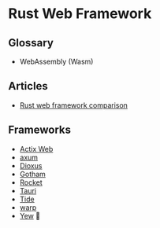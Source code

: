 # Rust Web Framework

## Glossary

- WebAssembly (Wasm)

## Articles

- [Rust web framework comparison](https://github.com/flosse/rust-web-framework-comparison)

## Frameworks

- [Actix Web](https://github.com/actix/actix-web)
- [axum](https://github.com/tokio-rs/axum)
- [Dioxus](https://github.com/dioxuslabs/dioxus)
- [Gotham](https://gotham.rs)
- [Rocket](https://rocket.rs)
- [Tauri](https://github.com/tauri-apps/tauri)
- [Tide](https://github.com/http-rs/tide)
- [warp](https://github.com/seanmonstar/warp)
- [Yew](https://yew.rs) 🌟

<!--
Actix Web
https://github.com/meilisearch/meilisearch

Rocket
https://github.com/dani-garcia/vaultwarden
-->
